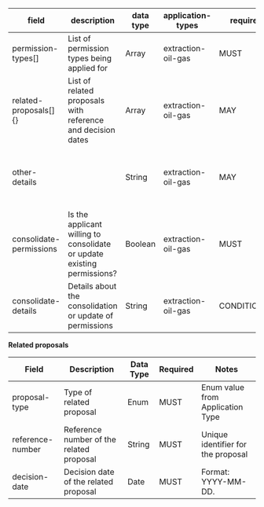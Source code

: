field | description | data type | application-types | required | notes
-- | -- | -- | -- | -- | --
permission-types[] | List of permission types being applied for | Array | extraction-oil-gas | MUST | One or more from the [permission types enum](https://github.com/digital-land/planning-application-data-specification/discussions/198).
related-proposals[]{} | List of related proposals with reference and decision dates | Array | extraction-oil-gas | MAY | Required if any application type involves prior permissions.
other-details | | String | extraction-oil-gas | MAY |  If there are other details not covered by the application types 
consolidate-permissions | Is the applicant willing to consolidate or update existing permissions? | Boolean | extraction-oil-gas | MUST | Yes / No. If Yes, further details are required.
consolidate-details | Details about the consolidation or update of permissions | String | extraction-oil-gas | CONDITIONAL | Required if consolidate-permissions is Yes.

**Related proposals** 

Field | Description | Data Type | Required | Notes
-- | -- | -- | -- | --
proposal-type | Type of related proposal | Enum | MUST | Enum value from Application Type
reference-number | Reference number of the related proposal | String | MUST | Unique identifier for the proposal
decision-date | Decision date of the related proposal | Date | MUST | Format: YYYY-MM-DD.
